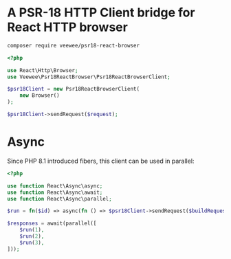 # A PSR-18 HTTP Client bridge for React HTTP browser

```bash
composer require veewee/psr18-react-browser
```

```php
<?php

use React\Http\Browser;
use Veewee\Psr18ReactBrowser\Psr18ReactBrowserClient;

$psr18Client = new Psr18ReactBrowserClient(
    new Browser()
);

$psr18Client->sendRequest($request);
```

# Async

Since PHP 8.1 introduced fibers, this client can be used in parallel:

```php
<?php

use function React\Async\async;
use function React\Async\await;
use function React\Async\parallel;

$run = fn($id) => async(fn () => $psr18Client->sendRequest($buildRequestFor($id)));

$responses = await(parallel([
    $run(1),
    $run(2),
    $run(3),
]));
```

